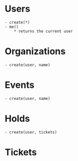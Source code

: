 # Users

    - create(*)
    - me()
        * returns the current user

# Organizations
    - create(user, name)

# Events
    - create(user, name)

# Holds
    - create(user, tickets)

# Tickets


